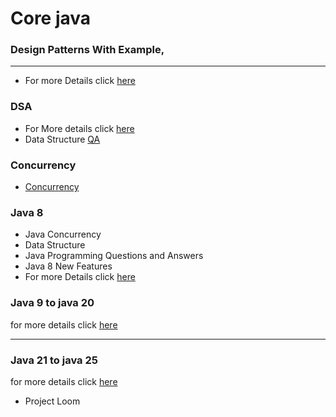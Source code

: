 # Core java

### Design Patterns With Example,
<hr/>

- For more Details click [here](/design_pattern/design_patterns.md)

### DSA
- For More details click [here](/java-8proj/data_structure.md)
- Data Structure [QA](/java-8proj/data_structureqa.md)
### Concurrency
- [Concurrency](/jmultithreading/readme.md)
### Java 8

- Java Concurrency
- Data Structure
- Java Programming Questions and Answers
- Java 8 New Features
- For more Details click [here](/java-8proj/readme.md)

### Java 9 to java 20
for more details click [here](java-20/readme.md)

<hr/>


### Java 21 to java 25
for more details click [here](java21-to-25/readme.md)
- Project Loom
